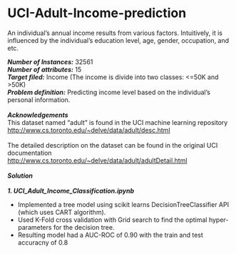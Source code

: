 # UCI-Adult-Income-prediction

An individual’s annual income results from various factors. Intuitively, it is influenced by the individual’s education level, age, gender, occupation, and etc.

***Number of Instances:*** 32561<br>
***Number of attributes:*** 15<br>
***Target filed:*** Income (The income is divide into two classes: <=50K and >50K)<br>
***Problem definition:*** Predicting income level based on the individual’s personal information.<br>
<br>
***Acknowledgements***<br>
This dataset named “adult” is found in the UCI machine learning repository<br>
http://www.cs.toronto.edu/~delve/data/adult/desc.html<br>
<br>
The detailed description on the dataset can be found in the original UCI documentation<br>
http://www.cs.toronto.edu/~delve/data/adult/adultDetail.html<br>
<br>
***Solution***<br>
<br>
***1. UCI_Adult_Income_Classification.ipynb***<br>
 - Implemented a tree model using scikit learns DecisionTreeClassifier API (which uses CART algorithm).<br>
 - Used K-Fold cross validation with Grid search to find the optimal hyper-parameters for the decision tree.<br>
 - Resulting model had a AUC-ROC of 0.90 with the train and test accuracny of 0.8

